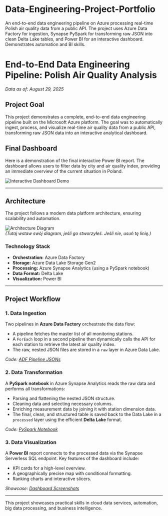 # Data-Engineering-Project-Portfolio
An end-to-end data engineering pipeline on Azure processing real-time Polish air quality data from a public API. The project uses Azure Data Factory for ingestion, Synapse PySpark for transforming raw JSON into clean Delta Lake tables, and Power BI for an interactive dashboard. Demonstrates automation and BI skills.




# End-to-End Data Engineering Pipeline: Polish Air Quality Analysis

*Data as of: August 29, 2025*

## Project Goal

This project demonstrates a complete, end-to-end data engineering pipeline built on the Microsoft Azure platform. The goal was to automatically ingest, process, and visualize real-time air quality data from a public API, transforming raw JSON data into an interactive analytical dashboard.

## Final Dashboard

Here is a demonstration of the final interactive Power BI report. The dashboard allows users to filter data by city and air quality index, providing an immediate overview of the current situation in Poland.

![Interactive Dashboard Demo](showcase/PBI_report.gif)

---

## Architecture

The project follows a modern data platform architecture, ensuring scalability and automation.

![Architecture Diagram](showcase/project_architecture.png)  
*(Tutaj wstaw swój diagram, jeśli go stworzyłeś. Jeśli nie, usuń tę linię.)*

### Technology Stack
* **Orchestration:** Azure Data Factory
* **Storage:** Azure Data Lake Storage Gen2
* **Processing:** Azure Synapse Analytics (using a PySpark notebook)
* **Data Format:** Delta Lake
* **Visualization:** Power BI

---

## Project Workflow

### 1. Data Ingestion
Two pipelines in **Azure Data Factory** orchestrate the data flow:
* A pipeline fetches the master list of all monitoring stations.
* A `ForEach` loop in a second pipeline then dynamically calls the API for each station to retrieve the latest air quality index.
* The raw, nested JSON files are stored in a `raw` layer in Azure Data Lake.

*Code: [ADF Pipeline JSONs](/adf-pipelines/)*

### 2. Data Transformation
A **PySpark notebook** in Azure Synapse Analytics reads the raw data and performs all transformations:
* Parsing and flattening the nested JSON structure.
* Cleaning data and selecting necessary columns.
* Enriching measurement data by joining it with station dimension data.
* The final, clean, and structured table is saved back to the Data Lake in a `processed` layer using the efficient **Delta Lake** format.

*Code: [PySpark Notebook](/synapse-notebook/)*

### 3. Data Visualization
A **Power BI** report connects to the processed data via the Synapse Serverless SQL endpoint. Key features of the dashboard include:
* KPI cards for a high-level overview.
* A geographically precise map with conditional formatting.
* Ranking charts and interactive slicers.

*Showcase: [Dashboard Screenshots](/showcase/)*

---

This project showcases practical skills in cloud data services, automation, big data processing, and business intelligence.
